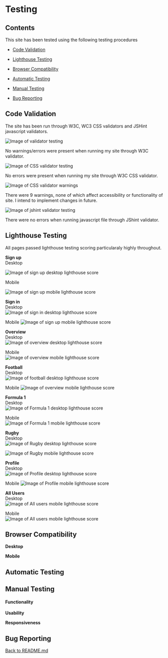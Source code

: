 # Testing

## Contents

This site has been tested using the following testing procedures

* [Code Validation](#Code-validation)  

* [Lighthouse Testing](#Lighthouse-Testing)

* [Browser Compatibility](#Browser-Compatibility)

* [Automatic Testing](#Automatic-Testing)

* [Manual Testing](#Manual-Testing)

* [Bug Reporting](#Bug-Reporting)


## Code Validation    

The site has been run through W3C, WC3 CSS validators and JSHint javascript validators.  

![Image of validator testing](README-images/html-test.png "Optional title")  

No warnings/errors were present when running my site through W3C validator.  

![Image of CSS validator testing](README-images/css-test.png "Optional title")  

No errors were present when running my site through W3C CSS validator.  

![Image of CSS validator warnings](README-images/css-warnings.png "Optional title")  

There were 9 warnings, none of which affect accessibility or functionality of site. I intend to implement changes in future.  

![Image of jshint validator testing](README-images/js-testing.png "Optional title")  

There were no errors when running javascript file through JShint validator.  


## Lighthouse Testing  

All pages passed lighthouse testing scoring particularaly highly throughout.  

**Sign up**  
Desktop  

![Image of sign up desktop lighthouse score](README-images/sign-up-desktop-lighthouse.png "Optional title")  

Mobile  

![Image of sign up mobile lighthouse score](README-images/sign-up-mobile-lighthouse.png "Optional title")  

**Sign in**  
Desktop  
![Image of sign in desktop lighthouse score](README-images/login-desktop-lighthouse.png "Optional title")  

Mobile
![Image of sign up mobile lighthouse score](README-images/login-mobile-lighthouse.png "Optional title")  

**Overview**  
Desktop  
![Image of overview desktop lighthouse score](README-images/overview-desktop-lighthouse.png "Optional title")  

Mobile  
![Image of overview mobile lighthouse score](README-images/overview-mobile-lighthouse.png "Optional title")  

**Football**  
Desktop  
![Image of football desktop lighthouse score](README-images/football-desktop-lighthouse.png "Optional title")  

Mobile
![Image of overview mobile lighthouse score](README-images/overview-mobile-lighthouse.png "Optional title")  

**Formula 1**  
Desktop  
![Image of Formula 1 desktop lighthouse score](README-images/f1-desktop-lighthouse.png "Optional title")  

Mobile  
![Image of Formula 1 mobile lighthouse score](README-images/f1-mobile-lighthouse.png "Optional title")  

**Rugby**  
Desktop  
![Image of Rugby desktop lighthouse score](README-images/rugby-desktop-lighthouse.png "Optional title")  

![Image of Rugby mobile lighthouse score](README-images/rugby-mobile-lighthouse.png "Optional title")  

**Profile**  
Desktop  
![Image of Profile desktop lighthouse score](README-images/profile-desktop-lighthouse.png "Optional title")  

Mobile
![Image of Profile mobile lighthouse score](README-images/profile-mobile-lighthouse.png "Optional title")  

**All Users**  
Desktop  
![Image of All users mobile lighthouse score](README-images/all-users-desktop-lighthouse.png "Optional title")  

Mobile  
![Image of All users mobile lighthouse score](README-images/all-users-mobile-lighthouse.png "Optional title")  


## Browser Compatibility 
  
**Desktop**  


**Mobile**  



## Automatic Testing  




## Manual Testing  




#### Functionality





**Usability**  



**Responsiveness**  





## Bug Reporting



[Back to README.md](https://github.com/ojalaw/suport_MP3)
